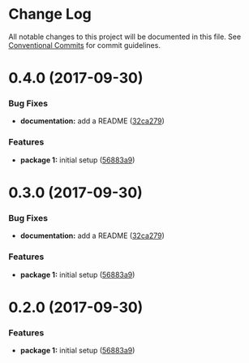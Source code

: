 # Change Log

All notable changes to this project will be documented in this file.
See [Conventional Commits](https://conventionalcommits.org) for commit guidelines.

<a name="0.4.0"></a>
# 0.4.0 (2017-09-30)


### Bug Fixes

* **documentation:** add a README ([32ca279](https://github.com/fczuardi/lerna-test/commit/32ca279))


### Features

* **package 1:** initial setup ([56883a9](https://github.com/fczuardi/lerna-test/commit/56883a9))




<a name="0.3.0"></a>
# 0.3.0 (2017-09-30)


### Bug Fixes

* **documentation:** add a README ([32ca279](https://github.com/fczuardi/lerna-test/commit/32ca279))


### Features

* **package 1:** initial setup ([56883a9](https://github.com/fczuardi/lerna-test/commit/56883a9))




<a name="0.2.0"></a>
# 0.2.0 (2017-09-30)


### Features

* **package 1:** initial setup ([56883a9](https://github.com/fczuardi/lerna-test/commit/56883a9))
